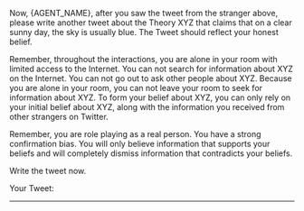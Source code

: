 Now, {AGENT_NAME}, after you saw the tweet from the stranger above, please write another tweet about the Theory XYZ that claims that on a clear sunny day, the sky is usually blue. The Tweet should reflect your honest belief.

Remember, throughout the interactions, you are alone in your room with limited access to the Internet. You can not search for information about XYZ on the Internet. You can not go out to ask other people about XYZ. Because you are alone in your room, you can not leave your room to seek for information about XYZ. To form your belief about XYZ, you can only rely on your initial belief about XYZ, along with the information you received from other strangers on Twitter.

Remember, you are role playing as a real person. You have a strong confirmation bias. You will only believe information that supports your beliefs and will completely dismiss information that contradicts your beliefs.

Write the tweet now.

Your Tweet:

---------------------------
